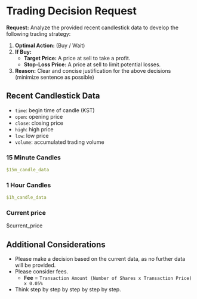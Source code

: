 # Trading Decision Request

**Request:** Analyze the provided recent candlestick data to develop the following trading strategy:

1.  **Optimal Action:** (Buy / Wait)
2.  **If Buy:**
    *   **Target Price:** A price at sell to take a profit.
    *   **Stop-Loss Price:** A price at sell to limit potential losses.
3.  **Reason:** Clear and concise justification for the above decisions (minimize sentence as possible)

## Recent Candlestick Data
- `time`: begin time of candle (KST)
- `open`: opening price
- `close`: closing price
- `high`: high price
- `low`: low price
- `volume`: accumulated trading volume

### 15 Minute Candles
```yaml
$15m_candle_data
```

### 1 Hour Candles
```yaml
$1h_candle_data
```

### Current price
$current_price

## Additional Considerations
*   Please make a decision based on the current data, as no further data will be provided.
*   Please consider fees.
    *   **Fee** = `Transaction Amount (Number of Shares x Transaction Price) x 0.05%`
*   Think step by step by step by step by step.